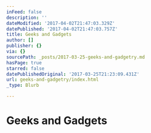 ```yaml
---
inFeed: false
description: ''
dateModified: '2017-04-02T21:47:03.329Z'
datePublished: '2017-04-02T21:47:03.757Z'
title: Geeks and Gadgets
author: []
publisher: {}
via: {}
sourcePath: _posts/2017-03-25-geeks-and-gadgetry.md
hasPage: true
starred: false
datePublishedOriginal: '2017-03-25T21:23:09.431Z'
url: geeks-and-gadgetry/index.html
_type: Blurb

---
```

# Geeks and Gadgets